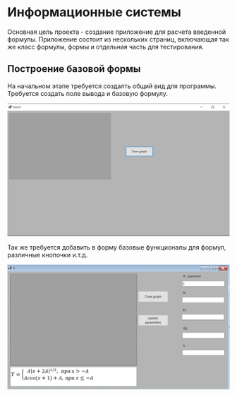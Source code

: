 <h1>Информационные системы</h1>
<p>Основная цель проекта - создание приложение для расчета введенной формулы. Приложение состоит из нескольких страниц, включающая так же класс формулы, формы и отдельная часть для тестирования.</p>

<h2>Построение базовой формы</h2>

<p>На начальном этапе требуется создалть общий вид для программы. Требуется создать поле вывода и базовую формулу.</p>

<img src = "./img/baseAplication01.png">

<p>Так же требуется добавить в форму базовые функционалы для формул, различные кнопочки и.т.д.</p>



<img src = "./img/baseWithFormula'.png">


